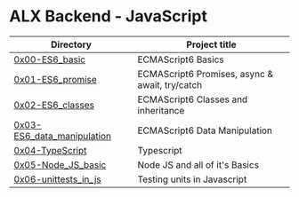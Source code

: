 # ALX Backend - JavaScript

| Directory | Project title |
| --------- | ------------- |
| [0x00-ES6_basic](./0x00-ES6_basic) | ECMAScript6 Basics |
| [0x01-ES6_promise](./0x01-ES6_promise) | ECMAScript6 Promises, async & await, try/catch |
[0x02-ES6_classes](./0x02-ES6_classes) |  ECMAScript6 Classes and inheritance |
| [0x03-ES6_data_manipulation](./0x03-ES6_data_manipulation/) | ECMAScript6 Data Manipulation |
| [0x04-TypeScript](./0x04-TypeScript) |  Typescript|
| [0x05-Node_JS_basic](./0x05-Node_JS_basic) |  Node JS and all of it's Basics |
| [0x06-unittests_in_js](./0x06-unittests_in_js) |  Testing units in Javascript |
